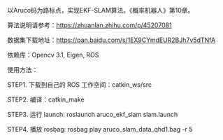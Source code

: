 
以Aruco码为路标点，实现EKF-SLAM算法。《概率机器人》第10章。

算法说明请参考：https://zhuanlan.zhihu.com/p/45207081

数据集下载地址：https://pan.baidu.com/s/1EX9CYmdEUR2BJh7v5dTNfA

依赖库：Opencv 3.1, Eigen, ROS

使用方法：

STEP1. 下载到自己的 ROS 工作空间：catkin_ws/src

STEP2. 编译：catkin_make

STEP3. 运行 launch: roslaunch aruco_ekf_slam slam.launch

STEP4. 播放 rosbag: rosbag play aruco_slam_data_qhd1.bag -r 5

